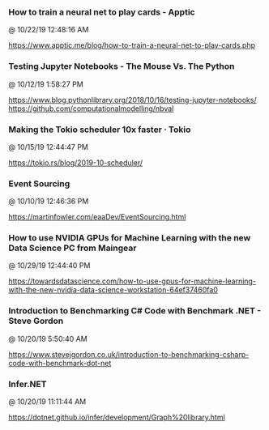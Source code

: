 ﻿

### How to train a neural net to play cards - Apptic
@ 10/22/19 12:48:16 AM

https://www.apptic.me/blog/how-to-train-a-neural-net-to-play-cards.php




### Testing Jupyter Notebooks - The Mouse Vs. The Python
@ 10/12/19 1:58:27 PM

https://www.blog.pythonlibrary.org/2018/10/16/testing-jupyter-notebooks/
https://github.com/computationalmodelling/nbval




### Making the Tokio scheduler 10x faster · Tokio
@ 10/15/19 12:44:47 PM

https://tokio.rs/blog/2019-10-scheduler/




### Event Sourcing
@ 10/10/19 12:46:36 PM

https://martinfowler.com/eaaDev/EventSourcing.html




### How to use NVIDIA GPUs for Machine Learning with the new Data Science PC from Maingear
@ 10/29/19 12:44:40 PM

https://towardsdatascience.com/how-to-use-gpus-for-machine-learning-with-the-new-nvidia-data-science-workstation-64ef37460fa0






### Introduction to Benchmarking C# Code with Benchmark .NET - Steve Gordon
@ 10/20/19 5:50:40 AM

https://www.stevejgordon.co.uk/introduction-to-benchmarking-csharp-code-with-benchmark-dot-net



### Infer.NET
@ 10/20/19 11:11:44 AM

https://dotnet.github.io/infer/development/Graph%20library.html


